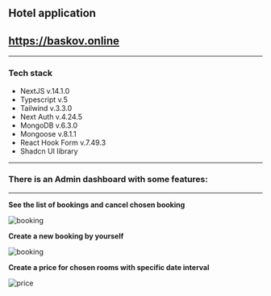 
## Hotel application
## https://baskov.online
---
### Tech stack
- NextJS v.14.1.0
- Typescript v.5
- Tailwind v.3.3.0
- Next Auth v.4.24.5
- MongoDB v.6.3.0
- Mongoose v.8.1.1
- React Hook Form v.7.49.3
- Shadcn UI library
---
### There is an Admin dashboard with some features:
---
 **See the list of bookings and cancel chosen booking** 

![booking](https://i.postimg.cc/RVkh1Y1P/image.png)

**Create a new booking by yourself**

![booking](https://i.postimg.cc/7YZswBpZ/2024-02-26-17-26-35.png)

**Create a price for chosen rooms with specific date interval**

![price](https://i.postimg.cc/GpwZjWpm/2024-02-26-17-28-56.png)
